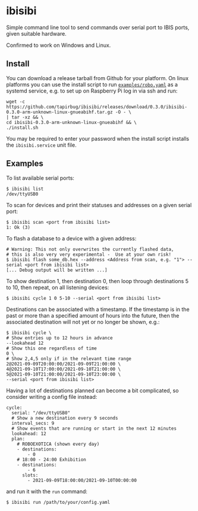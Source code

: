 # ibisibi
Simple command line tool to send commands over serial port to IBIS ports, given suitable hardware.

Confirmed to work on Windows and Linux.

## Install
You can download a release tarball from Github for your platform.
On linux platforms you can use the install script to run [`examples/robo.yaml`](examples/robo.yaml) as a
systemd service, e.g. to set up on Raspberry Pi log in via ssh and run:
```
wget -c https://github.com/tapirbug/ibisibi/releases/download/0.3.0/ibisibi-0.3.0-arm-unknown-linux-gnueabihf.tar.gz -O - \
| tar -xz && \
cd ibisibi-0.3.0-arm-unknown-linux-gnueabihf && \
./install.sh
```
You may be required to enter your password when the install script installs the `ibisibi.service` unit file.

## Examples
To list available serial ports:
```
$ ibisibi list
/dev/ttyUSB0
```

To scan for devices and print their statuses and addresses on a given serial port:
```
$ ibisibi scan <port from ibisibi list>
1: Ok (3)
```

To flash a database to a device with a given address:
```
# Warning: This not only overwrites the currently flashed data,
# this is also very very experimental -  Use at your own risk!
$ ibisibi flash some_db.hex --address <Address from scan, e.g. "1"> --serial <port from ibisibi list>
[... Debug output will be written ...]
```

To show destination 1, then destination 0, then loop through destinations 5 to 10, then repeat, on all listening devices:
```
$ ibisibi cycle 1 0 5-10 --serial <port from ibisibi list>
```

Destinations can be associated with a timestamp. If the timestamp is in the past or more than a
specified amount of hours into the future, then the associated destination will not yet or no longer
be shown, e.g.:
```
$ ibisibi cycle \
# Show entries up to 12 hours in advance
--lookahead 12
# Show this one regardless of time
0 \
# Show 2,4,5 only if in the relevant time range
2@2021-09-09T20:00:00/2021-09-09T21:00:00 \
4@2021-09-10T17:00:00/2021-09-10T21:00:00 \
5@2021-09-10T21:00:00/2021-09-10T23:00:00 \
--serial <port from ibisibi list>
```

Having a lot of destinations planned can become a bit complicated, so consider
writing a config file instead:
```
cycle:
  serial: "/dev/ttyUSB0"
  # Show a new destination every 9 seconds
  interval_secs: 9
  # Show events that are running or start in the next 12 minutes
  lookahead: 12
  plan:
    # ROBOEXOTICA (shown every day)
    - destinations:
        - 0
    # 18:00 - 24:00 Exhibition
    - destinations:
        - 6
      slots:
        - 2021-09-09T18:00:00/2021-09-10T00:00:00
```
and run it with the `run` command:
```
$ ibisibi run /path/to/your/config.yaml
```